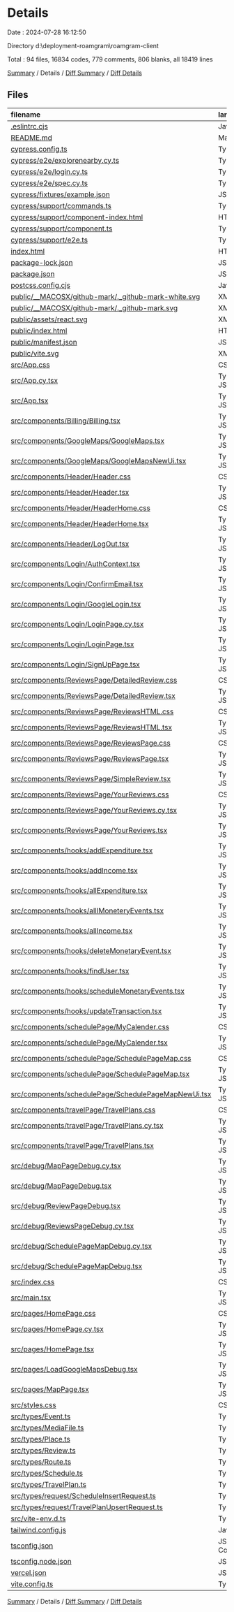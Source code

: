 # Details

Date : 2024-07-28 16:12:50

Directory d:\\deployment-roamgram\\roamgram-client

Total : 94 files,  16834 codes, 779 comments, 806 blanks, all 18419 lines

[Summary](results.md) / Details / [Diff Summary](diff.md) / [Diff Details](diff-details.md)

## Files
| filename | language | code | comment | blank | total |
| :--- | :--- | ---: | ---: | ---: | ---: |
| [.eslintrc.cjs](/.eslintrc.cjs) | JavaScript | 18 | 0 | 1 | 19 |
| [README.md](/README.md) | Markdown | 13 | 0 | 9 | 22 |
| [cypress.config.ts](/cypress.config.ts) | TypeScript | 14 | 1 | 3 | 18 |
| [cypress/e2e/explorenearby.cy.ts](/cypress/e2e/explorenearby.cy.ts) | TypeScript | 9 | 3 | 4 | 16 |
| [cypress/e2e/login.cy.ts](/cypress/e2e/login.cy.ts) | TypeScript | 14 | 4 | 1 | 19 |
| [cypress/e2e/spec.cy.ts](/cypress/e2e/spec.cy.ts) | TypeScript | 12 | 1 | 6 | 19 |
| [cypress/fixtures/example.json](/cypress/fixtures/example.json) | JSON | 5 | 0 | 1 | 6 |
| [cypress/support/commands.ts](/cypress/support/commands.ts) | TypeScript | 14 | 58 | 7 | 79 |
| [cypress/support/component-index.html](/cypress/support/component-index.html) | HTML | 12 | 0 | 0 | 12 |
| [cypress/support/component.ts](/cypress/support/component.ts) | TypeScript | 10 | 23 | 6 | 39 |
| [cypress/support/e2e.ts](/cypress/support/e2e.ts) | TypeScript | 1 | 17 | 2 | 20 |
| [index.html](/index.html) | HTML | 17 | 0 | 1 | 18 |
| [package-lock.json](/package-lock.json) | JSON | 8,572 | 0 | 1 | 8,573 |
| [package.json](/package.json) | JSON | 74 | 0 | 1 | 75 |
| [postcss.config.cjs](/postcss.config.cjs) | JavaScript | 14 | 0 | 0 | 14 |
| [public/__MACOSX/github-mark/._github-mark-white.svg](/public/__MACOSX/github-mark/._github-mark-white.svg) | XML | 1 | 0 | 0 | 1 |
| [public/__MACOSX/github-mark/._github-mark.svg](/public/__MACOSX/github-mark/._github-mark.svg) | XML | 1 | 0 | 0 | 1 |
| [public/assets/react.svg](/public/assets/react.svg) | XML | 1 | 0 | 0 | 1 |
| [public/index.html](/public/index.html) | HTML | 20 | 23 | 1 | 44 |
| [public/manifest.json](/public/manifest.json) | JSON | 25 | 0 | 1 | 26 |
| [public/vite.svg](/public/vite.svg) | XML | 1 | 0 | 0 | 1 |
| [src/App.css](/src/App.css) | CSS | 3 | 0 | 3 | 6 |
| [src/App.cy.tsx](/src/App.cy.tsx) | TypeScript JSX | 16 | 0 | 2 | 18 |
| [src/App.tsx](/src/App.tsx) | TypeScript JSX | 87 | 4 | 5 | 96 |
| [src/components/Billing/Billing.tsx](/src/components/Billing/Billing.tsx) | TypeScript JSX | 263 | 73 | 22 | 358 |
| [src/components/GoogleMaps/GoogleMaps.tsx](/src/components/GoogleMaps/GoogleMaps.tsx) | TypeScript JSX | 363 | 39 | 37 | 439 |
| [src/components/GoogleMaps/GoogleMapsNewUi.tsx](/src/components/GoogleMaps/GoogleMapsNewUi.tsx) | TypeScript JSX | 438 | 63 | 39 | 540 |
| [src/components/Header/Header.css](/src/components/Header/Header.css) | CSS | 29 | 0 | 5 | 34 |
| [src/components/Header/Header.tsx](/src/components/Header/Header.tsx) | TypeScript JSX | 106 | 8 | 10 | 124 |
| [src/components/Header/HeaderHome.css](/src/components/Header/HeaderHome.css) | CSS | 31 | 0 | 5 | 36 |
| [src/components/Header/HeaderHome.tsx](/src/components/Header/HeaderHome.tsx) | TypeScript JSX | 118 | 8 | 10 | 136 |
| [src/components/Header/LogOut.tsx](/src/components/Header/LogOut.tsx) | TypeScript JSX | 11 | 1 | 2 | 14 |
| [src/components/Login/AuthContext.tsx](/src/components/Login/AuthContext.tsx) | TypeScript JSX | 45 | 22 | 9 | 76 |
| [src/components/Login/ConfirmEmail.tsx](/src/components/Login/ConfirmEmail.tsx) | TypeScript JSX | 30 | 1 | 8 | 39 |
| [src/components/Login/GoogleLogin.tsx](/src/components/Login/GoogleLogin.tsx) | TypeScript JSX | 25 | 1 | 6 | 32 |
| [src/components/Login/LoginPage.cy.tsx](/src/components/Login/LoginPage.cy.tsx) | TypeScript JSX | 46 | 18 | 11 | 75 |
| [src/components/Login/LoginPage.tsx](/src/components/Login/LoginPage.tsx) | TypeScript JSX | 272 | 4 | 20 | 296 |
| [src/components/Login/SignUpPage.tsx](/src/components/Login/SignUpPage.tsx) | TypeScript JSX | 197 | 0 | 9 | 206 |
| [src/components/ReviewsPage/DetailedReview.css](/src/components/ReviewsPage/DetailedReview.css) | CSS | 16 | 0 | 4 | 20 |
| [src/components/ReviewsPage/DetailedReview.tsx](/src/components/ReviewsPage/DetailedReview.tsx) | TypeScript JSX | 490 | 54 | 53 | 597 |
| [src/components/ReviewsPage/ReviewsHTML.css](/src/components/ReviewsPage/ReviewsHTML.css) | CSS | 3 | 0 | 0 | 3 |
| [src/components/ReviewsPage/ReviewsHTML.tsx](/src/components/ReviewsPage/ReviewsHTML.tsx) | TypeScript JSX | 31 | 0 | 2 | 33 |
| [src/components/ReviewsPage/ReviewsPage.css](/src/components/ReviewsPage/ReviewsPage.css) | CSS | 5 | 0 | 3 | 8 |
| [src/components/ReviewsPage/ReviewsPage.tsx](/src/components/ReviewsPage/ReviewsPage.tsx) | TypeScript JSX | 381 | 13 | 23 | 417 |
| [src/components/ReviewsPage/SimpleReview.tsx](/src/components/ReviewsPage/SimpleReview.tsx) | TypeScript JSX | 53 | 0 | 3 | 56 |
| [src/components/ReviewsPage/YourReviews.css](/src/components/ReviewsPage/YourReviews.css) | CSS | 0 | 0 | 1 | 1 |
| [src/components/ReviewsPage/YourReviews.cy.tsx](/src/components/ReviewsPage/YourReviews.cy.tsx) | TypeScript JSX | 59 | 2 | 11 | 72 |
| [src/components/ReviewsPage/YourReviews.tsx](/src/components/ReviewsPage/YourReviews.tsx) | TypeScript JSX | 245 | 19 | 20 | 284 |
| [src/components/hooks/addExpenditure.tsx](/src/components/hooks/addExpenditure.tsx) | TypeScript JSX | 15 | 0 | 3 | 18 |
| [src/components/hooks/addIncome.tsx](/src/components/hooks/addIncome.tsx) | TypeScript JSX | 17 | 0 | 3 | 20 |
| [src/components/hooks/allExpenditure.tsx](/src/components/hooks/allExpenditure.tsx) | TypeScript JSX | 15 | 0 | 1 | 16 |
| [src/components/hooks/allIMoneteryEvents.tsx](/src/components/hooks/allIMoneteryEvents.tsx) | TypeScript JSX | 15 | 0 | 1 | 16 |
| [src/components/hooks/allIncome.tsx](/src/components/hooks/allIncome.tsx) | TypeScript JSX | 15 | 0 | 1 | 16 |
| [src/components/hooks/deleteMonetaryEvent.tsx](/src/components/hooks/deleteMonetaryEvent.tsx) | TypeScript JSX | 14 | 0 | 2 | 16 |
| [src/components/hooks/findUser.tsx](/src/components/hooks/findUser.tsx) | TypeScript JSX | 18 | 1 | 2 | 21 |
| [src/components/hooks/scheduleMonetaryEvents.tsx](/src/components/hooks/scheduleMonetaryEvents.tsx) | TypeScript JSX | 15 | 0 | 2 | 17 |
| [src/components/hooks/updateTransaction.tsx](/src/components/hooks/updateTransaction.tsx) | TypeScript JSX | 2 | 0 | 2 | 4 |
| [src/components/schedulePage/MyCalender.css](/src/components/schedulePage/MyCalender.css) | CSS | 111 | 0 | 45 | 156 |
| [src/components/schedulePage/MyCalender.tsx](/src/components/schedulePage/MyCalender.tsx) | TypeScript JSX | 992 | 50 | 64 | 1,106 |
| [src/components/schedulePage/SchedulePageMap.css](/src/components/schedulePage/SchedulePageMap.css) | CSS | 4 | 0 | 0 | 4 |
| [src/components/schedulePage/SchedulePageMap.tsx](/src/components/schedulePage/SchedulePageMap.tsx) | TypeScript JSX | 682 | 58 | 51 | 791 |
| [src/components/schedulePage/SchedulePageMapNewUi.tsx](/src/components/schedulePage/SchedulePageMapNewUi.tsx) | TypeScript JSX | 674 | 58 | 51 | 783 |
| [src/components/travelPage/TravelPlans.css](/src/components/travelPage/TravelPlans.css) | CSS | 9 | 0 | 1 | 10 |
| [src/components/travelPage/TravelPlans.cy.tsx](/src/components/travelPage/TravelPlans.cy.tsx) | TypeScript JSX | 107 | 14 | 19 | 140 |
| [src/components/travelPage/TravelPlans.tsx](/src/components/travelPage/TravelPlans.tsx) | TypeScript JSX | 792 | 59 | 42 | 893 |
| [src/debug/MapPageDebug.cy.tsx](/src/debug/MapPageDebug.cy.tsx) | TypeScript JSX | 51 | 0 | 11 | 62 |
| [src/debug/MapPageDebug.tsx](/src/debug/MapPageDebug.tsx) | TypeScript JSX | 20 | 1 | 4 | 25 |
| [src/debug/ReviewPageDebug.tsx](/src/debug/ReviewPageDebug.tsx) | TypeScript JSX | 41 | 0 | 5 | 46 |
| [src/debug/ReviewsPageDebug.cy.tsx](/src/debug/ReviewsPageDebug.cy.tsx) | TypeScript JSX | 60 | 3 | 10 | 73 |
| [src/debug/SchedulePageMapDebug.cy.tsx](/src/debug/SchedulePageMapDebug.cy.tsx) | TypeScript JSX | 118 | 2 | 26 | 146 |
| [src/debug/SchedulePageMapDebug.tsx](/src/debug/SchedulePageMapDebug.tsx) | TypeScript JSX | 11 | 0 | 3 | 14 |
| [src/index.css](/src/index.css) | CSS | 1 | 0 | 1 | 2 |
| [src/main.tsx](/src/main.tsx) | TypeScript JSX | 15 | 0 | 2 | 17 |
| [src/pages/HomePage.css](/src/pages/HomePage.css) | CSS | 37 | 0 | 17 | 54 |
| [src/pages/HomePage.cy.tsx](/src/pages/HomePage.cy.tsx) | TypeScript JSX | 36 | 2 | 7 | 45 |
| [src/pages/HomePage.tsx](/src/pages/HomePage.tsx) | TypeScript JSX | 527 | 64 | 27 | 618 |
| [src/pages/LoadGoogleMapsDebug.tsx](/src/pages/LoadGoogleMapsDebug.tsx) | TypeScript JSX | 11 | 0 | 4 | 15 |
| [src/pages/MapPage.tsx](/src/pages/MapPage.tsx) | TypeScript JSX | 22 | 1 | 3 | 26 |
| [src/styles.css](/src/styles.css) | CSS | 0 | 0 | 1 | 1 |
| [src/types/Event.ts](/src/types/Event.ts) | TypeScript | 7 | 0 | 1 | 8 |
| [src/types/MediaFile.ts](/src/types/MediaFile.ts) | TypeScript | 7 | 0 | 1 | 8 |
| [src/types/Place.ts](/src/types/Place.ts) | TypeScript | 10 | 0 | 1 | 11 |
| [src/types/Review.ts](/src/types/Review.ts) | TypeScript | 9 | 0 | 2 | 11 |
| [src/types/Route.ts](/src/types/Route.ts) | TypeScript | 10 | 0 | 1 | 11 |
| [src/types/Schedule.ts](/src/types/Schedule.ts) | TypeScript | 19 | 1 | 3 | 23 |
| [src/types/TravelPlan.ts](/src/types/TravelPlan.ts) | TypeScript | 10 | 0 | 2 | 12 |
| [src/types/request/ScheduleInsertRequest.ts](/src/types/request/ScheduleInsertRequest.ts) | TypeScript | 9 | 0 | 2 | 11 |
| [src/types/request/TravelPlanUpsertRequest.ts](/src/types/request/TravelPlanUpsertRequest.ts) | TypeScript | 23 | 0 | 4 | 27 |
| [src/vite-env.d.ts](/src/vite-env.d.ts) | TypeScript | 0 | 1 | 1 | 2 |
| [tailwind.config.js](/tailwind.config.js) | JavaScript | 7 | 1 | 1 | 9 |
| [tsconfig.json](/tsconfig.json) | JSON with Comments | 21 | 2 | 4 | 27 |
| [tsconfig.node.json](/tsconfig.node.json) | JSON | 11 | 0 | 1 | 12 |
| [vercel.json](/vercel.json) | JSON | 15 | 0 | 1 | 16 |
| [vite.config.ts](/vite.config.ts) | TypeScript | 18 | 1 | 2 | 21 |

[Summary](results.md) / Details / [Diff Summary](diff.md) / [Diff Details](diff-details.md)